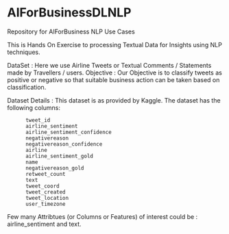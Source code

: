 # AIForBusinessDLNLP
Repository for AIForBusiness NLP Use Cases

This is Hands On Exercise to processing Textual Data for Insights using NLP techniques.

DataSet :  Here we use Airline Tweets or Textual Comments / Statements made by Travellers / users.
Objective :  Our Objective is to classify tweets as positive or negative so that suitable business action can be taken based on classification.

Dataset Details : This dataset is as provided by Kaggle. The dataset has the following columns:

          tweet_id
          airline_sentiment
          airline_sentiment_confidence
          negativereason
          negativereason_confidence
          airline
          airline_sentiment_gold
          name
          negativereason_gold
          retweet_count
          text
          tweet_coord
          tweet_created
          tweet_location
          user_timezone

Few many Attribtues (or Columns or Features) of interest could be : airline_sentiment and text.
